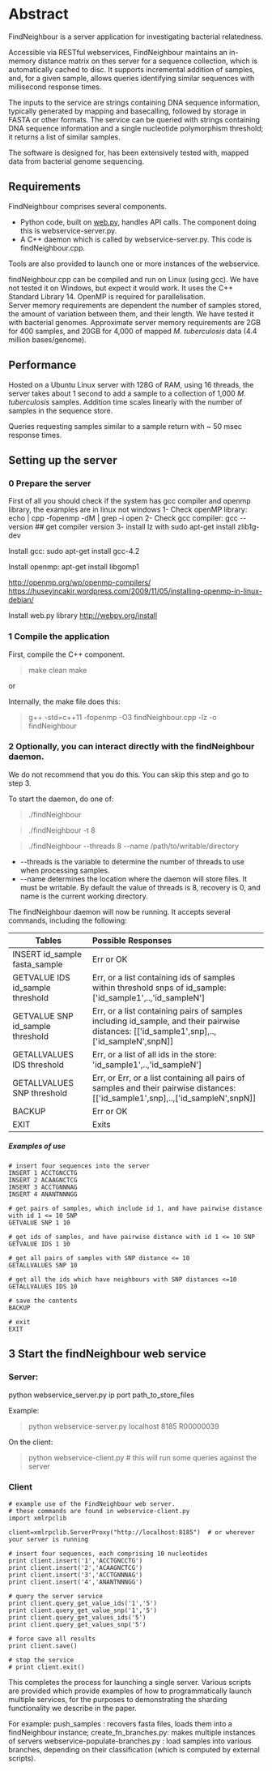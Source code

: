 # Abstract
FindNeighbour is a server application for investigating bacterial relatedness.

Accessible via RESTful webservices, FindNeighbour maintains an in-memory distance matrix on thes server for a sequence collection, which is automatically cached to disc.  It supports incremental addition of samples, and, for a given sample, allows queries identifying similar sequences with millisecond response times.

The inputs to the service are strings containing DNA sequence information, typically generated by mapping and basecalling, followed by storage in FASTA or other formats.
The service can be queried with strings containing DNA sequence information and a single nucleotide polymorphism threshold; it returns a list of similar samples.

The software is designed for, has been extensively tested with, mapped data from bacterial genome sequencing.

## Requirements
FindNeighbour comprises several components.
* Python code, built on [web.py](webpy.org), handles API calls.  The component doing this is webservice-server.py.
* A C++ daemon which is called by webservice-server.py.  This code is findNeighbour.cpp.

Tools are also provided to launch one or more instances of the webservice.

findNeighbour.cpp can be compiled and run on Linux (using gcc).  We have not tested it on Windows, but expect it would work.
It uses the C++ Standard Library 14.  OpenMP is required for parallelisation.  
Server memory requirements are dependent the number of samples stored, the amount of variation between them, and their length.
We have tested it with bacterial genomes.  Approximate server memory requirements are 2GB for 400 samples, and 20GB for 4,000 of mapped _M. tuberculosis_ data (4.4 million bases/genome).

## Performance
Hosted on a Ubuntu Linux server with 128G of RAM, using 16 threads, the server takes about 1 second to add a sample to a collection of 1,000 _M. tuberculosis_ samples.
Addition time scales linearly with the number of samples in the sequence store.

Queries requesting samples similar to a sample return with ~ 50 msec response times.

## Setting up the server

### 0 Prepare the server
First of all you should check if the system has gcc compiler and openmp library, the examples are in linux not windows
1- Check openMP library: echo | cpp -fopenmp -dM | grep -i open
2- Check gcc compiler: gcc --version ## get compiler version
3- install lz with sudo apt-get install zlib1g-dev 

Install gcc:
sudo apt-get install gcc-4.2

Install openmp:
apt-get install libgomp1

http://openmp.org/wp/openmp-compilers/
https://huseyincakir.wordpress.com/2009/11/05/installing-openmp-in-linux-debian/

Install web.py library
http://webpy.org/install

### 1 Compile the application
First, compile the C++ component.
>make clean
>make

or

Internally, the make file does this:
> g++ -std=c++11 -fopenmp -O3 findNeighbour.cpp -lz -o findNeighbour   

### 2 Optionally, you can interact directly with the findNeighbour daemon.
We do not recommend that you do this.  You can skip this step and go to step 3.

To start the daemon, do one of:
> ./findNeighbour

> ./findNeighbour -t 8

> ./findNeighbour --threads 8 --name /path/to/writable/directory

* --threads is the variable to determine the number of threads to use when processing samples.
* --name determines the location where the daemon will store files.  It must be writable.
By default the value of threads is 8, recovery is 0, and name is the current working directory.


The findNeighbour daemon will now be running.  It accepts several commands, including the following:

| Tables                                             | Possible Responses     |
| -------------------------------------------------- |:-----------------------------------------------------------------------------|
| INSERT id_sample fasta_sample                      | Err or OK |
| GETVALUE IDS id_sample threshold                   |Err, or a list containing ids of samples within threshold snps of id_sample: ['id_sample1',..,'id_sampleN']     |
| GETVALUE SNP id_sample threshold                   |Err, or a list containing pairs of samples including id_sample, and their pairwise distances: [['id_sample1',snp],..,['id_sampleN',snpN]]     |
| GETALLVALUES IDS threshold                         |Err, or a list of all ids in the store:  'id_sample1',..,'id_sampleN'] |
| GETALLVALUES SNP threshold                         |Err, or Err, or a list containing all pairs of samples and their pairwise distances: [['id_sample1',snp],..,['id_sampleN',snpN]]     |     
| BACKUP                                             |Err or OK     |
| EXIT | Exits |


##### Examples of use
```
# insert four sequences into the server
INSERT 1 ACCTGNCCTG
INSERT 2 ACAAGNCTCG
INSERT 3 ACCTGNNNAG
INSERT 4 ANANTNNNGG

# get pairs of samples, which include id 1, and have pairwise distance with id 1 <= 10 SNP
GETVALUE SNP 1 10

# get ids of samples, and have pairwise distance with id 1 <= 10 SNP
GETVALUE IDS 1 10

# get all pairs of samples with SNP distance <= 10
GETALLVALUES SNP 10

# get all the ids which have neighbours with SNP distances <=10
GETALLVALUES IDS 10

# save the contents
BACKUP

# exit
EXIT
```

## 3 Start the findNeighbour web service

### Server:

python webservice_server.py ip port path_to_store_files

Example:
> python webservice-server.py localhost 8185 R00000039

On the client:
> python webservice-client.py  # this will run some queries against the server


### Client
```
# example use of the FindNeighbour web server.
# these commands are found in webservice-client.py
import xmlrpclib

client=xmlrpclib.ServerProxy("http://localhost:8185")  # or wherever your server is running

# insert four sequences, each comprising 10 nucleotides
print client.insert('1','ACCTGNCCTG')
print client.insert('2','ACAAGNCTCG')
print client.insert('3','ACCTGNNNAG')
print client.insert('4','ANANTNNNGG')

# query the server service
print client.query_get_value_ids('1','5')
print client.query_get_value_snp('1','5')
print client.query_get_values_ids('5')
print client.query_get_values_snp('5')

# force save all results
print client.save()

# stop the service
# print client.exit()
```

This completes the process for launching a single server.
Various scripts are provided which provide examples of how to programmatically launch multiple services,
for the purposes to demonstrating the sharding functionality we describe in the paper.

For example:
push_samples : recovers fasta files, loads them into a findNeighbour instance;
create_fn_branches.py: makes multiple instances of servers
webservice-populate-branches.py : load samples into various branches, depending on their classification (which is computed by external scripts).
